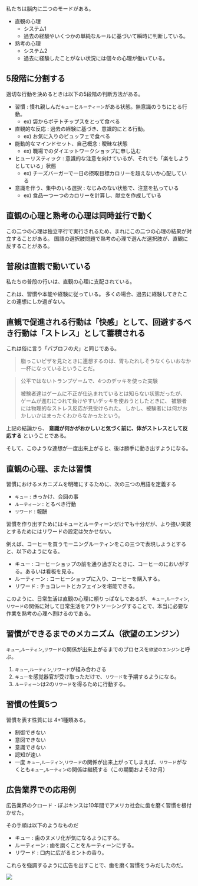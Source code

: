 <!--
title:   直観の心理学【エンジニアデザイン心理学】
tags:    UI,UX,エンジニア心理学
id:      4dddc8d6ebd71a9d108f
private: false
-->
私たちは脳内に二つのモードがある。


- 直観の心理
    - システム1
    - 過去の経験やいくつかの単純なルールに基づいて瞬時に判断している。
- 熟考の心理
    - システム2
    - 過去に経験したことがない状況には個々の心理が働いている。


## 5段階に分割する


適切な行動を決めるときは以下の5段階の判断方法がある。

- 習慣 : 慣れ親しんだ`キュー`と`ルーティーン`がある状態。無意識のうちにとる行動。
    - ex) 袋からポテトチップスをとって食べる
- 直観的な反応 : 過去の経験に基づき、意識的にとる行動。
    - ex) お気に入りのビュッフェで食べる
- 能動的なマインドセット、自己概念 : 曖昧な状態
    - ex) 職場でのダイエットワークショップに申し込む
- ヒューリスティック : 意識的な注意を向けているが、それでも「楽をしようとしている」状態
    - ex) チーズバーガーで一日の摂取目標カロリーを超えないか心配している
- 意識を伴う、集中のいる選択 : なじみのない状態で、注意を払っている
    - ex) 食品一つ一つのカロリーを計算し、献立を作成している










## 直観の心理と熟考の心理は同時並行で動く

この二つの心理は独立平行で実行されるため、まれにこの二つの心理の結果が対立することがある。
国語の選択肢問題で熟考の心理で選んだ選択肢が、直観に反することがある。


## 普段は直観で動いている

私たちの普段の行いは、直観の心理に支配されている。

これは、習慣や本能や経験に従っている。
多くの場合、過去に経験してきたことの連想にしか過ぎない。


## 直観で促進される行動は「快感」として、回避するべき行動は「ストレス」として蓄積される

これは俗に言う「パブロフの犬」と同じである。

> 脂っこいピザを見たときに連想するのは、胃もたれしそうなくらいおなか一杯になっているということだ。

> 公平ではないトランプゲームで、4つのデッキを使った実験
>
> 被験者達はゲームに不正が仕込まれているとは知らない状態だったが、
> ゲームが進むにつれて負けやすいデッキを使おうとしたときに、
> 被験者には物理的なストレス反応が見受けられた。
> しかし、被験者には何がおかしいかはまったくわからなかったという。

上記の結論から、
**意識が何かがおかしいと気づく前に、体がストレスとして反応する** ということである。

そして、このような連想が一度出来上がると、後は勝手に動き出すようになる。


## 直観の心理、または習慣

習慣におけるメカニズムを明確にするために、次の三つの用語を定義する

- `キュー` : きっかけ、合図の事
- `ルーティーン` : とるべき行動
- `リワード` : 報酬

習慣を作り出すためにはキューとルーティーンだけでも十分だが、より強い実装とするためにはリワードの設定は欠かせない。

例えば、コーヒーを買うモーニングルーティンをこの三つで表現しようとすると、以下のようになる。

- キュー : コーヒーショップの前を通り過ぎたときに、コーヒーのにおいがする。あるいは看板を見る。
- ルーティーン : コーヒーショップに入り、コーヒーを購入する。
- リワード : チョコレートとカフェインを堪能できる。

このように、日常生活は直観の心理に頼りっぱなしであるが、
`キュー`,`ルーティン`,`リワード`の関係に対して日常生活をアウトソーシングすることで、本当に必要な作業を熟考の心理へ割けるのである。


## 習慣ができるまでのメカニズム（欲望のエンジン）

`キュー`,`ルーティン`,`リワード`の関係が出来上がるまでのプロセスを`欲望のエンジン`と呼ぶ。

1. `キュー`,`ルーティン`,`リワード`が組み合わさる
2. `キュー`を感覚器官が受け取っただけで、`リワード`を予期するようになる。
3. `ルーティーン`は2の`リワード`を得るために行動する。


## 習慣の性質5つ

習慣を表す性質には 4+1種類ある。

- 制御できない
- 意図できない
- 意識できない
- 認知が速い
- 一度 `キュー`,`ルーティン`,`リワード`の関係が出来上がってしまえば、`リワード`がなくとも`キュー`,`ルーティン`の関係は継続する（この期間およそ3か月）





## 広告業界での応用例

広告業界のクロード・ぽぷキンスは10年間でアメリカ社会に歯を磨く習慣を根付かせた。

その手順は以下のようなものだ

- キュー : 歯のヌメリ化が気になるようにする。
- ルーティーン : 歯を磨くことをルーティーンにする。
- リワード : 口内に広がるミントの香り。

これらを強調するように広告を出すことで、歯を磨く習慣をうみだしたのだ。

<img src="https://c8.alamy.com/comp/AT840Y/1950-advertisement-for-pepsodent-toothpaste-1950s-for-editorial-use-AT840Y.jpg">